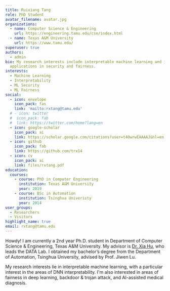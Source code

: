 ```yaml
---
title: Ruixiang Tang
role: PhD Student
avatar_filename: avatar.jpg
organizations:
  - name: Computer Science & Engineering
    url: https://engineering.tamu.edu/cse/index.html
  - name: Texas A&M University
    url: https://www.tamu.edu/
superuser: true
authors:
  - admin
bio: My research interests include interpretable machine learning and its
  applications in security and fairness.
interests:
  - Machine Learning
  - Interpretability
  - ML Security
  - ML Fairness
social:
  - icon: envelope
    icon_pack: fas
    link: 'mailto:rxtang@tamu.edu'
  # - icon: twitter
  #  icon_pack: fab
  #  link: https://twitter.com/home?lang=en
  - icon: google-scholar
    icon_pack: ai
    link: https://scholar.google.com/citations?user=t4OwrwEAAAAJ&hl=en
  - icon: github
    icon_pack: fab
    link: https://github.com/trx14
  - icon: cv
    icon_pack: ai
    link: files/rxtang.pdf
education:
  courses:
    - course: PhD in Computer Engineering
      institution: Texas A&M University
      year: 2019
    - course: BSc in Automation
      institution: Tsinghua Univeristy
      year: 2014
user_groups:
  - Researchers
  - Visitors
highlight_name: true
email: rxtang@tamu.edu
---
```

Howdy! I am currently a 2nd year Ph.D. student in Department of Computer Science & Engineering, Texas A&M University. My advisor is [Dr. Xia Hu](https://people.engr.tamu.edu/xiahu/index.html), who leads the DATA Lab. I obtained my bachelor’s degree from the Department of Automation, Tsinghua University, advised by Prof. Jiwen Lu. 

My research interests lie in interpretable machine learning, with a particular interest in the areas of DNN interpretability. I'm also interested in areas of fairness in deep learning, backdoor & trojan attack, and AI-assisted medical diagnosis.
